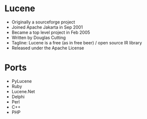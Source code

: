 <!SLIDE smbullets incremental transition=blindx>
# Lucene #
* Originally a sourceforge project
* Joined Apache Jakarta in Sep 2001
* Became a top level project in Feb 2005
* Written by Douglas Cutting
* Tagline: Lucene is a free (as in free beer) / open source IR library
* Released under the Apache License

<!SLIDE smbullets incremental transition=growx>
# Ports #
* PyLucene
* Ruby
* Lucene.Net
* Delphi
* Perl
* C++
* PHP

<!SLIDE center full-page transition=growy
# Lucene Index format #
* reverse / inverted index
![Lucene index format (Lucid Imagination)](lucene_index2.jpg)
